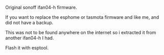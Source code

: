 Original sonoff ifan04-h firmware. 

If you want to replace the esphome or tasmota firmware and like me, and did not have a backup.

This was not to be found anywhere on the internet so i extracted it from another ifan04-h I had.

Flash it with esptool.
